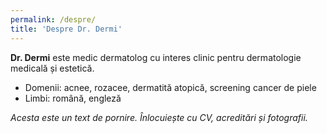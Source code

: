```yaml
---
permalink: /despre/
title: 'Despre Dr. Dermi'
---
```


**Dr. Dermi** este medic dermatolog cu interes clinic pentru dermatologie medicală și estetică. 

- Domenii: acnee, rozacee, dermatită atopică, screening cancer de piele
- Limbi: română, engleză

_Acesta este un text de pornire. Înlocuiește cu CV, acreditări și fotografii._
